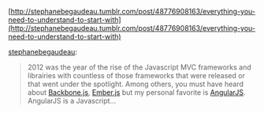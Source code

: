 <!--
id: 56231415739
link: http://blog.hengkiardo.com/post/56231415739/generating-blog-posts-everything-you-need-to
slug: generating-blog-posts-everything-you-need-to
date: Tue Jul 23 2013 17:50:43 GMT+0700 (WIT)
publish: 2013-07-023
tags: 
title: Generating blog posts: Everything you need to understand to start with AngularJS
-->


[http://stephanebegaudeau.tumblr.com/post/48776908163/everything-you-need-to-understand-to-start-with](http://stephanebegaudeau.tumblr.com/post/48776908163/everything-you-need-to-understand-to-start-with)

[stephanebegaudeau](http://stephanebegaudeau.tumblr.com/post/48776908163/everything-you-need-to-understand-to-start-with):

> 2012 was the year of the rise of the Javascript MVC frameworks and
> librairies with countless of those frameworks that were released or
> that went under the spotlight. Among others, you must have heard about
> [Backbone.js](http://backbonejs.org/), [Ember.js](http://emberjs.com/)
> but my personal favorite is [AngularJS](http://angularjs.org/).
> AngularJS is a Javascript…

